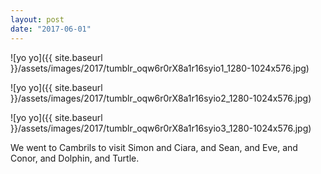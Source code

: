 ```yaml
---
layout: post
date: "2017-06-01"
---
```


![yo yo]({{ site.baseurl }}/assets/images/2017/tumblr_oqw6r0rX8a1r16syio1_1280-1024x576.jpg)

![yo yo]({{ site.baseurl }}/assets/images/2017/tumblr_oqw6r0rX8a1r16syio2_1280-1024x576.jpg)

![yo yo]({{ site.baseurl }}/assets/images/2017/tumblr_oqw6r0rX8a1r16syio3_1280-1024x576.jpg)

We went to Cambrils to visit Simon and Ciara, and Sean, and Eve, and Conor, and Dolphin, and Turtle.
